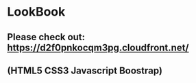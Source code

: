 # LookBook 
## Please check out: https://d2f0pnkocqm3pg.cloudfront.net/
## (HTML5 CSS3 Javascript Boostrap)
